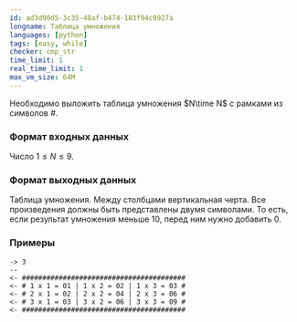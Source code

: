 ```yaml
---
id: ad3d90d5-3c35-48af-b474-183f94c9927a
longname: Таблица умножения
languages: [python]
tags: [easy, while]
checker: cmp_str
time_limit: 1
real_time_limit: 1
max_vm_size: 64M
---
```



Необходимо выложить таблица умножения $N\time N$ c рамками из символов $\#$.

### Формат входных данных

Число $1 \leq N \leq 9$.

### Формат выходных данных

Таблица умножения. Между столбцами вертикальная черта.
Все произведения должны быть представлены двумя символами. 
То есть, если результат умножения меньше 10, перед ним нужно 
добавить 0.

### Примеры

```
-> 3
--
<- ########################################
<- # 1 x 1 = 01 | 1 x 2 = 02 | 1 x 3 = 03 #
<- # 2 x 1 = 02 | 2 x 2 = 04 | 2 x 3 = 06 #
<- # 3 x 1 = 03 | 3 x 2 = 06 | 3 x 3 = 09 #
<- ########################################
```

